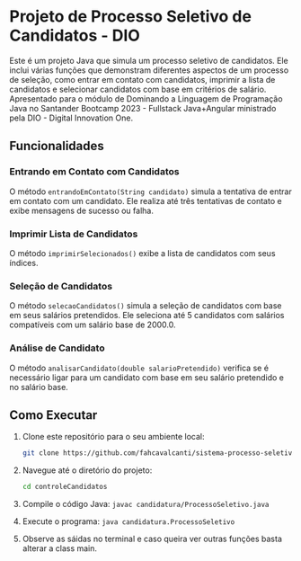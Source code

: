 # Projeto de Processo Seletivo de Candidatos - DIO

Este é um projeto Java que simula um processo seletivo de candidatos. Ele inclui várias funções que demonstram diferentes aspectos de um processo de seleção, como entrar em contato com candidatos, imprimir a lista de candidatos e selecionar candidatos com base em critérios de salário.
Apresentado para o módulo de Dominando a Linguagem de Programação Java no Santander Bootcamp 2023 - Fullstack Java+Angular ministrado pela DIO - Digital Innovation One.

## Funcionalidades

### Entrando em Contato com Candidatos
O método `entrandoEmContato(String candidato)` simula a tentativa de entrar em contato com um candidato. Ele realiza até três tentativas de contato e exibe mensagens de sucesso ou falha.

### Imprimir Lista de Candidatos
O método `imprimirSelecionados()` exibe a lista de candidatos com seus índices.

### Seleção de Candidatos
O método `selecaoCandidatos()` simula a seleção de candidatos com base em seus salários pretendidos. Ele seleciona até 5 candidatos com salários compatíveis com um salário base de 2000.0.

### Análise de Candidato
O método `analisarCandidato(double salarioPretendido)` verifica se é necessário ligar para um candidato com base em seu salário pretendido e no salário base.

## Como Executar
1. Clone este repositório para o seu ambiente local:

   ```bash
   git clone https://github.com/fahcavalcanti/sistema-processo-seletivo.git

2. Navegue até o diretório do projeto: 

   ```bash
   cd controleCandidatos

3. Compile o código Java: `javac candidatura/ProcessoSeletivo.java`
4. Execute o programa: `java candidatura.ProcessoSeletivo`
5. Observe as sáidas no terminal e caso queira ver outras funções basta alterar a class main.


